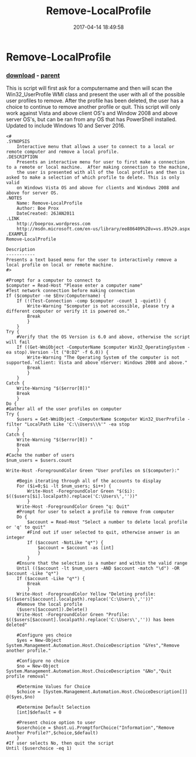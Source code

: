 ﻿---
pid:            6842
poster:         Brian
title:          Remove-LocalProfile
date:           2017-04-14 18:49:58
format:         posh
parent:         2477
parent:         2477

---

# Remove-LocalProfile

### [download](6842.ps1) - [parent](2477.md)

This is script will first ask for a computername and then will scan the Win32_UserProfile WMI class and present the user with all of the possible user profiles to remove. After the profile has been deleted, the user has a choice to continue to remove another profile or quit. This script will only work against Vista and above client OS's and Window 2008 and above server OS's, but can be ran from any OS that has PowerShell installed. Updated to include Windows 10 and Server 2016.

```posh
<#   
.SYNOPSIS   
    Interactive menu that allows a user to connect to a local or remote computer and remove a local profile. 
.DESCRIPTION 
    Presents an interactive menu for user to first make a connection to a remote or local machine.  After making connection to the machine,  
    the user is presented with all of the local profiles and then is asked to make a selection of which profile to delete. This is only valid 
    on Windows Vista OS and above for clients and Windows 2008 and above for server OS.    
.NOTES   
    Name: Remove-LocalProfile 
    Author: Boe Prox 
    DateCreated: 26JAN2011       
.LINK   
    http://boeprox.wordpress.com
    http://msdn.microsoft.com/en-us/library/ee886409%28v=vs.85%29.aspx 
.EXAMPLE  
Remove-LocalProfile 
 
Description 
----------- 
Presents a text based menu for the user to interactively remove a local profile on local or remote machine.    
#>  
 
#Prompt for a computer to connect to 
$computer = Read-Host "Please enter a computer name" 
#Test network connection before making connection 
If ($computer -ne $Env:Computername) { 
    If (!(Test-Connection -comp $computer -count 1 -quiet)) { 
        Write-Warning "$computer is not accessible, please try a different computer or verify it is powered on." 
        Break 
        } 
    } 
Try {     
    #Verify that the OS Version is 6.0 and above, otherwise the script will fail 
    If ((Get-WmiObject -ComputerName $computer Win32_OperatingSystem -ea stop).Version -lt ("0:D2" -f 6.0)) { 
        Write-Warning "The Operating System of the computer is not supported.`nClient: Vista and above`nServer: Windows 2008 and above." 
        Break 
        } 
    } 
Catch { 
    Write-Warning "$($error[0])" 
    Break 
    }     
Do {     
#Gather all of the user profiles on computer 
Try { 
    $users = Get-WmiObject -ComputerName $computer Win32_UserProfile -filter "LocalPath Like 'C:\\Users\\%'" -ea stop 
    } 
Catch { 
    Write-Warning "$($error[0]) " 
    Break 
    }     
#Cache the number of users 
$num_users = $users.count 
 
Write-Host -ForegroundColor Green "User profiles on $($computer):" 
 
    #Begin iterating through all of the accounts to display 
    For ($i=0;$i -lt $num_users; $i++) { 
        Write-Host -ForegroundColor Green "$($i): $(($users[$i].localpath).replace('C:\Users\',''))" 
        } 
    Write-Host -ForegroundColor Green "q: Quit" 
    #Prompt for user to select a profile to remove from computer 
    Do {     
        $account = Read-Host "Select a number to delete local profile or 'q' to quit" 
        #Find out if user selected to quit, otherwise answer is an integer 
        If ($account -NotLike "q*") { 
            $account = $account -as [int] 
            } 
        }         
    #Ensure that the selection is a number and within the valid range 
    Until (($account -lt $num_users -AND $account -match "\d") -OR $account -Like "q*") 
    If ($account -Like "q*") { 
        Break 
        } 
    Write-Host -ForegroundColor Yellow "Deleting profile: $(($users[$account].localpath).replace('C:\Users\',''))" 
    #Remove the local profile 
    ($users[$account]).Delete() 
    Write-Host -ForegroundColor Green "Profile:  $(($users[$account].localpath).replace('C:\Users\','')) has been deleted" 
 
    #Configure yes choice 
    $yes = New-Object System.Management.Automation.Host.ChoiceDescription "&Yes","Remove another profile." 
 
    #Configure no choice 
    $no = New-Object System.Management.Automation.Host.ChoiceDescription "&No","Quit profile removal" 
 
    #Determine Values for Choice 
    $choice = [System.Management.Automation.Host.ChoiceDescription[]] @($yes,$no) 
 
    #Determine Default Selection 
    [int]$default = 0 
 
    #Present choice option to user 
    $userchoice = $host.ui.PromptforChoice("Information","Remove Another Profile?",$choice,$default) 
    } 
#If user selects No, then quit the script     
Until ($userchoice -eq 1)
```
